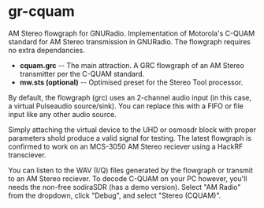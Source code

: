 gr-cquam
=====

AM Stereo flowgraph for GNURadio. Implementation of Motorola's C-QUAM standard for AM Stereo transmission in GNURadio. The flowgraph requires no extra dependancies.

* **cquam.grc** -- The main attraction. A GRC flowgraph of an AM Stereo transmitter per the C-QUAM standard.
* **mw.sts (optional)** -- Optimised preset for the Stereo Tool processor.

By default, the flowgraph (grc) uses an 2-channel audio input (in this case, a virtual Pulseaudio source/sink). You can replace this with a FIFO or file input like any other audio source.

Simply attaching the virtual device to the UHD or osmosdr block with proper parameters shold produce a valid signal for testing. The latest flowgraph is confirmed to work on an MCS-3050 AM Stereo reciever using a HackRF transciever.

You can listen to the WAV (I/Q) files generated by the flowgraph or transmit to an AM Stereo reciever. To decode C-QUAM on your PC however, you'll needs the non-free sodiraSDR (has a demo version). Select "AM Radio" from the dropdown, click "Debug", and select "Stereo (CQUAM)".
